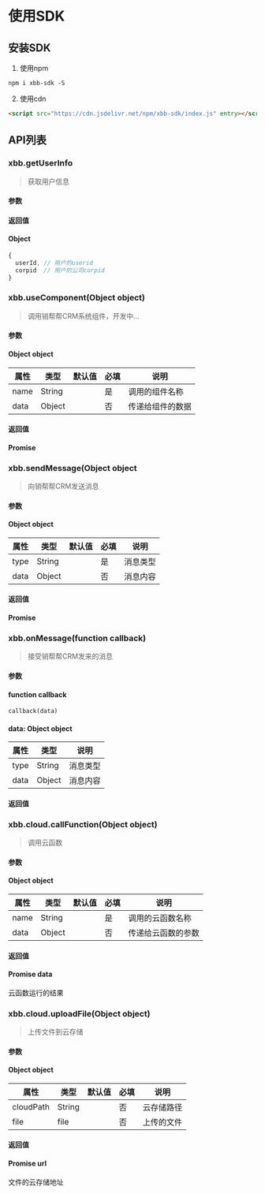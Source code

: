 # 使用SDK

## 安装SDK
1. 使用npm
```shell
npm i xbb-sdk -S
```
2. 使用cdn
```html
<script src="https://cdn.jsdelivr.net/npm/xbb-sdk/index.js" entry></script>
```

## API列表

### xbb.getUserInfo
> 获取用户信息
#### 参数
#### 返回值
#### Object
```javascript
{
  userId, // 用户的userid
  corpid  // 用户的公司corpid
}
```

### xbb.useComponent(Object object)
> 调用销帮帮CRM系统组件，开发中...
#### 参数
#### Object object
| 属性 | 类型 | 默认值 | 必填 | 说明 |
| --- | --- | ----- | ---- | --- |
| name | String | | 是 | 调用的组件名称 |
| data | Object | | 否 | 传递给组件的数据 |

#### 返回值
#### Promise

### xbb.sendMessage(Object object
> 向销帮帮CRM发送消息
#### 参数
#### Object object
| 属性 | 类型 | 默认值 | 必填 | 说明 |
| --- | --- | ----- | ---- | --- |
| type | String | | 是 | 消息类型 |
| data | Object | | 否 | 消息内容 |

#### 返回值
#### Promise


### xbb.onMessage(function callback)
> 接受销帮帮CRM发来的消息
#### 参数
#### function callback
`callback(data)`
#### data: Object object
| 属性 | 类型 | 说明 |
| --- | --- | --- |
| type | String | 消息类型 |
| data | Object | 消息内容 |
#### 返回值

### xbb.cloud.callFunction(Object object)
> 调用云函数
#### 参数
#### Object object
| 属性 | 类型 | 默认值 | 必填 | 说明 |
| --- | --- | ----- | ---- | --- |
| name | String | | 是 | 调用的云函数名称 |
| data | Object | | 否 | 传递给云函数的参数 |
#### 返回值
#### Promise data
云函数运行的结果

### xbb.cloud.uploadFile(Object object)
> 上传文件到云存储
#### 参数
#### Object object
| 属性 | 类型 | 默认值 | 必填 | 说明 |
| --- | --- | ----- | ---- | --- |
| cloudPath | String | | 否 | 云存储路径 |
| file | file | | 否 | 上传的文件 |
#### 返回值
#### Promise url
文件的云存储地址